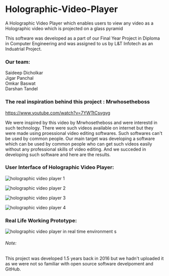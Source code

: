 # Holographic-Video-Player
A Holographic Video Player which enables users to view any video as a Holographic video which is projected on a glass pyramid

This software was developed as a part of our Final Year Project in Diploma in Computer Engineering and was assigned to us by L&T Infotech as an Induatrial Project.

### Our team:<br/>
  Saideep Dicholkar<br/>
  Jigar Panchal<br/>
  Omkar Baswat<br/>
  Darshan Tandel<br/>

### The real inspiration behind this project : Mrwhosetheboss
https://www.youtube.com/watch?v=7YWTtCsvgvg

We were inspired by this video by Mrwhosetheboss and were interestd in such technology. There were such videos available on internet but they were made using proessional video editing softwares. Such softwares can't be used by common people. Our main target was developing a software which can be used by common people who can get such videos easily without any professional skills of video editing. And we succeded in developing such software and here are the results.

### User Interface of Holographic Video Player:

![holographic video player 1](https://user-images.githubusercontent.com/30663492/30781455-aadf8b50-a13c-11e7-9267-fc22491c7196.png)

![holographic video player 2](https://user-images.githubusercontent.com/30663492/30781471-d6ac2464-a13c-11e7-9420-42b2d677df86.png)

![holographic video player 3](https://user-images.githubusercontent.com/30663492/30781477-fc8b680c-a13c-11e7-99ef-7092c781777b.png)

![holographic video player 4](https://user-images.githubusercontent.com/30663492/30781479-0de743c8-a13d-11e7-9d61-76bb3c7f5ced.png)

### Real Life Working Prototype:

![holographic video player in real time environment s](https://user-images.githubusercontent.com/30663492/30781540-341f6fec-a13e-11e7-9fb1-edf0e2f48c11.JPG)


###### Note: 
This project was developed 1.5 years back in 2016 but we hadn't uploaded it as we were not so familiar with open source software develpoment and GitHub.
